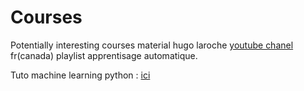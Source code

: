 # Courses
Potentially interesting courses material
hugo laroche [youtube chanel](https://www.youtube.com/watch?v=GROvIr2GGcc&list=PL6Xpj9I5qXYFD_rc1tttugXLfE2TcKyiO)  fr(canada) playlist apprentisage automatique. 

Tuto machine learning python : [ici]([https://www.youtube.com/watch?v=JcI5Vnw0b2c&list=PLQVvvaa0QuDfKTOs3Keq_kaG2P55YRn5v&index=2])
